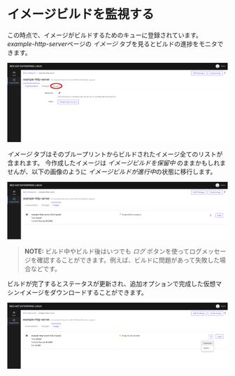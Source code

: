 # イメージビルドを監視する

この時点で、イメージがビルドするためのキューに登録されています。 *example-http-server*ページの *イメージ* タブを見るとビルドの進捗をモニタできます。

![ブループリントのイメージタブを選ぶ](./assets/Select-Images-Tab.png)

*イメージ* タブはそのブループリントからビルドされたイメージ全てのリストが含まれます。 今作成したイメージは *イメージビルドを保留中* のままかもしれませんが、以下の画像のように *イメージビルドが進行中*の状態に移行します。

![イメージビルドが進行中](./assets/Build-in-Progress.png)

>**NOTE:** ビルド中やビルド後はいつでも *ログ* ボタンを使ってログメッセージを確認することができます。例えば、ビルドに問題があって失敗した場合などです。

ビルドが完了するとステータスが更新され、追加オプションで完成した仮想マシンイメージをダウンロードすることができます。

![イメージビルドが完了しました](./assets/Build-Complete.png)

